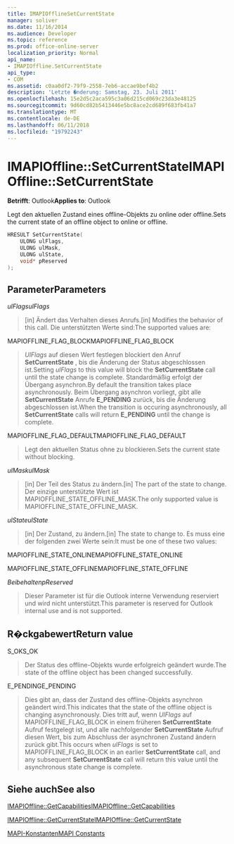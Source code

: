 ```yaml
---
title: IMAPIOfflineSetCurrentState
manager: soliver
ms.date: 11/16/2014
ms.audience: Developer
ms.topic: reference
ms.prod: office-online-server
localization_priority: Normal
api_name:
- IMAPIOffline.SetCurrentState
api_type:
- COM
ms.assetid: c0aa0df2-79f9-2558-7eb6-accae9bef4b2
description: 'Letzte �nderung: Samstag, 23. Juli 2011'
ms.openlocfilehash: 15e2d5c2aca595c3a06d215cd069c23da3e48125
ms.sourcegitcommit: 9d60cd82b5413446e5bc8ace2cd689f683fb41a7
ms.translationtype: MT
ms.contentlocale: de-DE
ms.lasthandoff: 06/11/2018
ms.locfileid: "19792243"
---
```

# <a name="imapiofflinesetcurrentstate"></a><span data-ttu-id="f3a96-103">IMAPIOffline::SetCurrentState</span><span class="sxs-lookup"><span data-stu-id="f3a96-103">IMAPIOffline::SetCurrentState</span></span>

  
  
<span data-ttu-id="f3a96-104">**Betrifft**: Outlook</span><span class="sxs-lookup"><span data-stu-id="f3a96-104">**Applies to**: Outlook</span></span> 
  
<span data-ttu-id="f3a96-105">Legt den aktuellen Zustand eines offline-Objekts zu online oder offline.</span><span class="sxs-lookup"><span data-stu-id="f3a96-105">Sets the current state of an offline object to online or offline.</span></span>
  
```cpp
HRESULT SetCurrentState( 
    ULONG ulFlags, 
    ULONG ulMask, 
    ULONG ulState, 
    void* pReserved 
);
```

## <a name="parameters"></a><span data-ttu-id="f3a96-106">Parameter</span><span class="sxs-lookup"><span data-stu-id="f3a96-106">Parameters</span></span>

 <span data-ttu-id="f3a96-107">_ulFlags_</span><span class="sxs-lookup"><span data-stu-id="f3a96-107">_ulFlags_</span></span>
  
> <span data-ttu-id="f3a96-108">[in] Ändert das Verhalten dieses Anrufs.</span><span class="sxs-lookup"><span data-stu-id="f3a96-108">[in] Modifies the behavior of this call.</span></span> <span data-ttu-id="f3a96-109">Die unterstützten Werte sind:</span><span class="sxs-lookup"><span data-stu-id="f3a96-109">The supported values are:</span></span>
    
<span data-ttu-id="f3a96-110">MAPIOFFLINE_FLAG_BLOCK</span><span class="sxs-lookup"><span data-stu-id="f3a96-110">MAPIOFFLINE_FLAG_BLOCK</span></span>
  
> <span data-ttu-id="f3a96-111">_UlFlags_ auf diesen Wert festlegen blockiert den Anruf **SetCurrentState** , bis die Änderung der Status abgeschlossen ist.</span><span class="sxs-lookup"><span data-stu-id="f3a96-111">Setting  _ulFlags_ to this value will block the **SetCurrentState** call until the state change is complete.</span></span> <span data-ttu-id="f3a96-112">Standardmäßig erfolgt der Übergang asynchron.</span><span class="sxs-lookup"><span data-stu-id="f3a96-112">By default the transition takes place asynchronously.</span></span> <span data-ttu-id="f3a96-113">Beim Übergang asynchron vorliegt, gibt alle **SetCurrentState** Anrufe **E_PENDING** zurück, bis die Änderung abgeschlossen ist.</span><span class="sxs-lookup"><span data-stu-id="f3a96-113">When the transition is occuring asynchronously, all **SetCurrentState** calls will return **E_PENDING** until the change is complete.</span></span> 
    
<span data-ttu-id="f3a96-114">MAPIOFFLINE_FLAG_DEFAULT</span><span class="sxs-lookup"><span data-stu-id="f3a96-114">MAPIOFFLINE_FLAG_DEFAULT</span></span>
  
> <span data-ttu-id="f3a96-115">Legt den aktuellen Status ohne zu blockieren.</span><span class="sxs-lookup"><span data-stu-id="f3a96-115">Sets the current state without blocking.</span></span>
    
 <span data-ttu-id="f3a96-116">_ulMask_</span><span class="sxs-lookup"><span data-stu-id="f3a96-116">_ulMask_</span></span>
  
> <span data-ttu-id="f3a96-117">[in] Der Teil des Status zu ändern.</span><span class="sxs-lookup"><span data-stu-id="f3a96-117">[in] The part of the state to change.</span></span> <span data-ttu-id="f3a96-118">Der einzige unterstützte Wert ist MAPIOFFLINE_STATE_OFFLINE_MASK.</span><span class="sxs-lookup"><span data-stu-id="f3a96-118">The only supported value is MAPIOFFLINE_STATE_OFFLINE_MASK.</span></span>
    
 <span data-ttu-id="f3a96-119">_ulState_</span><span class="sxs-lookup"><span data-stu-id="f3a96-119">_ulState_</span></span>
  
> <span data-ttu-id="f3a96-120">[in] Der Zustand, zu ändern.</span><span class="sxs-lookup"><span data-stu-id="f3a96-120">[in] The state to change to.</span></span> <span data-ttu-id="f3a96-121">Es muss eine der folgenden zwei Werte sein:</span><span class="sxs-lookup"><span data-stu-id="f3a96-121">It must be one of these two values:</span></span>
    
<span data-ttu-id="f3a96-122">MAPIOFFLINE_STATE_ONLINE</span><span class="sxs-lookup"><span data-stu-id="f3a96-122">MAPIOFFLINE_STATE_ONLINE</span></span>
  
> 
    
<span data-ttu-id="f3a96-123">MAPIOFFLINE_STATE_OFFLINE</span><span class="sxs-lookup"><span data-stu-id="f3a96-123">MAPIOFFLINE_STATE_OFFLINE</span></span>
  
> 
    
 <span data-ttu-id="f3a96-124">_Beibehalten_</span><span class="sxs-lookup"><span data-stu-id="f3a96-124">_pReserved_</span></span>
  
> <span data-ttu-id="f3a96-125">Dieser Parameter ist für die Outlook interne Verwendung reserviert und wird nicht unterstützt.</span><span class="sxs-lookup"><span data-stu-id="f3a96-125">This parameter is reserved for Outlook internal use and is not supported.</span></span> 
    
## <a name="return-value"></a><span data-ttu-id="f3a96-126">R�ckgabewert</span><span class="sxs-lookup"><span data-stu-id="f3a96-126">Return value</span></span>

<span data-ttu-id="f3a96-127">S_OK</span><span class="sxs-lookup"><span data-stu-id="f3a96-127">S_OK</span></span>
  
> <span data-ttu-id="f3a96-128">Der Status des offline-Objekts wurde erfolgreich geändert wurde.</span><span class="sxs-lookup"><span data-stu-id="f3a96-128">The state of the offline object has been changed successfully.</span></span>
    
<span data-ttu-id="f3a96-129">E_PENDING</span><span class="sxs-lookup"><span data-stu-id="f3a96-129">E_PENDING</span></span>
  
> <span data-ttu-id="f3a96-130">Dies gibt an, dass der Zustand des offline-Objekts asynchron geändert wird.</span><span class="sxs-lookup"><span data-stu-id="f3a96-130">This indicates that the state of the offline object is changing asynchronously.</span></span> <span data-ttu-id="f3a96-131">Dies tritt auf, wenn _UlFlags_ auf MAPIOFFLINE_FLAG_BLOCK in einem früheren **SetCurrentState** Aufruf festgelegt ist, und alle nachfolgender **SetCurrentState** Aufruf diesen Wert, bis zum Abschluss der asynchronen Zustand ändern zurück gibt.</span><span class="sxs-lookup"><span data-stu-id="f3a96-131">This occurs when  _ulFlags_ is set to MAPIOFFLINE_FLAG_BLOCK in an earlier **SetCurrentState** call, and any subsequent **SetCurrentState** call will return this value until the asynchronous state change is complete.</span></span> 
    
## <a name="see-also"></a><span data-ttu-id="f3a96-132">Siehe auch</span><span class="sxs-lookup"><span data-stu-id="f3a96-132">See also</span></span>



[<span data-ttu-id="f3a96-133">IMAPIOffline::GetCapabilities</span><span class="sxs-lookup"><span data-stu-id="f3a96-133">IMAPIOffline::GetCapabilities</span></span>](imapioffline-getcapabilities.md)
  
[<span data-ttu-id="f3a96-134">IMAPIOffline::GetCurrentState</span><span class="sxs-lookup"><span data-stu-id="f3a96-134">IMAPIOffline::GetCurrentState</span></span>](imapioffline-getcurrentstate.md)


[<span data-ttu-id="f3a96-135">MAPI-Konstanten</span><span class="sxs-lookup"><span data-stu-id="f3a96-135">MAPI Constants</span></span>](mapi-constants.md)

